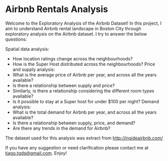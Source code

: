 # Airbnb Rentals Analysis

Welcome to the Exploratory Analysis of the Airbnb Dataset! In this project, I aim to understand Airbnb rental landscape in Boston City through exploratory analysis on the Airbnb dataset. I try to answer the below questions:

Spatial data analysis: 
-	How location ratings change across the neighbourhoods?
-	How is the Super Host distributed across the neighbourhoods?
Price and supply analysis:
-	What is the average price of Airbnb per year, and across all the years available?
-	Is there a relationship between supply and price?
-	Similarly, is there a relationship considering the different room types available?
-	Is it possible to stay at a Super host for under $100 per night?
Demand analysis: 
-	What is the total demand for Airbnb per year, and across all the years available?
-	Is there a relationship between supply, price, and demand?
-	Are there any trends in the demand for Airbnb?

The dataset used for this analysis was extract from http://insideairbnb.com/

If you have any suggestion or need clarification please contact me at tiago.tgds@gmail.com. Enjoy!
